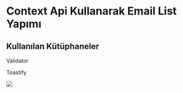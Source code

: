 <h1> Context Api Kullanarak Email List Yapımı </h1>
<h2>Kullanılan Kütüphaneler</h2>
<p>Validator</p>
<p>Toastify</p>

![](context.gif)